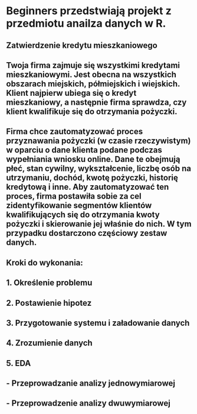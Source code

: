 # Beginners przedstwiają projekt z przedmiotu anailza danych w R.

## Zatwierdzenie kredytu mieszkaniowego

## Twoja firma zajmuje się wszystkimi kredytami mieszkaniowymi. Jest obecna na wszystkich obszarach miejskich, półmiejskich i wiejskich. Klient najpierw ubiega się o kredyt mieszkaniowy, a następnie firma sprawdza, czy klient kwalifikuje się do otrzymania pożyczki.

## Firma chce zautomatyzować proces przyznawania pożyczki (w czasie rzeczywistym) w oparciu o dane klienta podane podczas wypełniania wniosku online. Dane te obejmują płeć, stan cywilny, wykształcenie, liczbę osób na utrzymaniu, dochód, kwotę pożyczki, historię kredytową i inne. Aby zautomatyzować ten proces, firma postawiła sobie za cel zidentyfikowanie segmentów klientów kwalifikujących się do otrzymania kwoty pożyczki i skierowanie jej właśnie do nich. W tym przypadku dostarczono częściowy zestaw danych.

## Kroki do wykonania:

## 1. Określenie problemu
## 2. Postawienie hipotez
## 3. Przygotowanie systemu i załadowanie danych
## 4. Zrozumienie danych
## 5. EDA
## - Przeprowadzanie analizy jednowymiarowej
## - Przeprowadzenie analizy dwuwymiarowej
